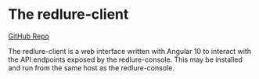# The redlure-client

[GitHub Repo](https://github.com/redlure/redlure-console)

The redlure-client is a web interface written with Angular 10 to interact with the API endpoints exposed by the redlure-console. This may be installed and run from the same host as the redlure-console.